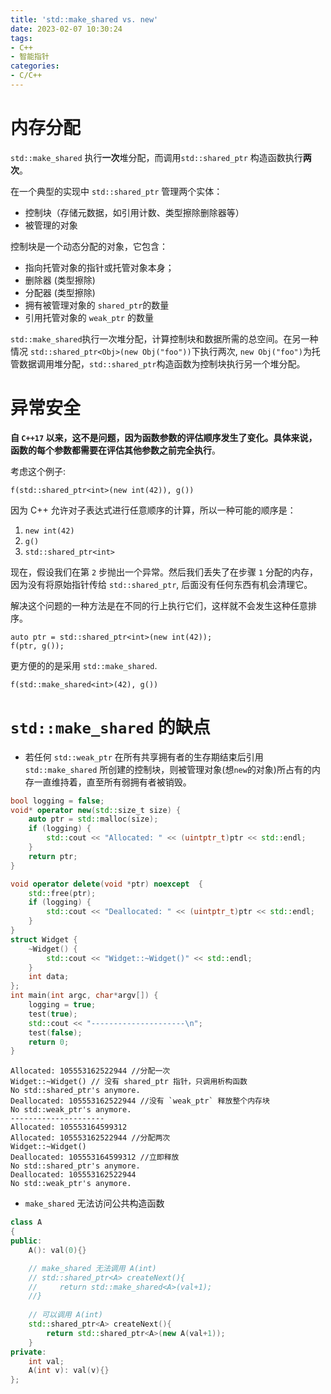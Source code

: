 ```yaml
---
title: 'std::make_shared vs. new'
date: 2023-02-07 10:30:24
tags:
- C++
- 智能指针
categories:
- C/C++
---
```



# 内存分配

`std::make_shared` 执行**一次**堆分配，而调用`std::shared_ptr` 构造函数执行**两次**。

在一个典型的实现中 `std::shared_ptr` 管理两个实体：

- 控制块（存储元数据，如引用计数、类型擦除删除器等）
- 被管理的对象

控制块是一个动态分配的对象，它包含：
- 指向托管对象的指针或托管对象本身；
- 删除器 (类型擦除)
- 分配器 (类型擦除)
- 拥有被管理对象的 `shared_ptr`的数量
- 引用托管对象的 `weak_ptr` 的数量 

`std::make_shared`执行一次堆分配，计算控制块和数据所需的总空间。在另一种情况 `std::shared_ptr<Obj>(new Obj("foo"))`下执行两次, `new Obj("foo")`为托管数据调用堆分配，`std::shared_ptr`构造函数为控制块执行另一个堆分配。

# 异常安全

**自 `C++17` 以来，这不是问题，因为函数参数的评估顺序发生了变化。具体来说，函数的每个参数都需要在评估其他参数之前完全执行**。

考虑这个例子:

```
f(std::shared_ptr<int>(new int(42)), g())
```
因为 C++ 允许对子表达式进行任意顺序的计算，所以一种可能的顺序是：
1. `new int(42)`
2. `g()`
3. `std::shared_ptr<int>`

现在，假设我们在第 `2` 步抛出一个异常。然后我们丢失了在步骤 `1` 分配的内存，因为没有将原始指针传给 `std::shared_ptr`, 后面没有任何东西有机会清理它。

解决这个问题的一种方法是在不同的行上执行它们，这样就不会发生这种任意排序。

```
auto ptr = std::shared_ptr<int>(new int(42));
f(ptr, g());
```

更方便的的是采用 `std::make_shared`.

```
f(std::make_shared<int>(42), g())
```

# `std::make_shared` 的缺点

-  若任何 `std::weak_ptr` 在所有共享拥有者的生存期结束后引用 `std::make_shared` 所创建的控制块，则被管理对象(想`new`的对象)所占有的内存一直维持着，直至所有弱拥有者被销毁。

```c++
bool logging = false;
void* operator new(std::size_t size) {
    auto ptr = std::malloc(size);
    if (logging) {
        std::cout << "Allocated: " << (uintptr_t)ptr << std::endl;
    }
    return ptr;
}

void operator delete(void *ptr) noexcept  {
    std::free(ptr);
    if (logging) {
        std::cout << "Deallocated: " << (uintptr_t)ptr << std::endl;
    }
}
struct Widget {
    ~Widget() {
        std::cout << "Widget::~Widget()" << std::endl;
    }
    int data;
};
int main(int argc, char*argv[]) {
    logging = true;
    test(true);
    std::cout << "---------------------\n";
    test(false);
    return 0;
}
```

```
Allocated: 105553162522944 //分配一次
Widget::~Widget() // 没有 shared_ptr 指针，只调用析构函数
No std::shared_ptr's anymore.
Deallocated: 105553162522944 //没有 `weak_ptr` 释放整个内存块
No std::weak_ptr's anymore.
---------------------
Allocated: 105553164599312
Allocated: 105553162522944 //分配两次
Widget::~Widget()
Deallocated: 105553164599312 //立即释放
No std::shared_ptr's anymore.
Deallocated: 105553162522944
No std::weak_ptr's anymore.
```


- `make_shared` 无法访问公共构造函数

```c++
class A
{
public:
    A(): val(0){}

    // make_shared 无法调用 A(int) 
    // std::shared_ptr<A> createNext(){ 
    //     return std::make_shared<A>(val+1); 
    //}
    
    // 可以调用 A(int) 
    std::shared_ptr<A> createNext(){ 
        return std::shared_ptr<A>(new A(val+1)); 
    }
private:
    int val;
    A(int v): val(v){}
};
```
